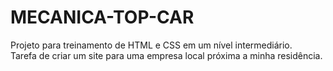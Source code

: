 # MECANICA-TOP-CAR
Projeto para treinamento de HTML e CSS em um nível intermediário.
<br>
Tarefa de criar um site para uma empresa local próxima a minha residência.
